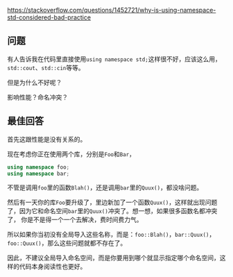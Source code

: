 <https://stackoverflow.com/questions/1452721/why-is-using-namespace-std-considered-bad-practice>

## 问题

有人告诉我在代码里直接使用`using namespace std;`这样很不好，应该这么用，`std::cout`、`std::cin`等等。

但是为什么不好呢？

影响性能？命名冲突？

## 最佳回答

首先这跟性能是没有关系的。

现在考虑你正在使用两个库，分别是`Foo`和`Bar`，

```c++
using namespace foo;
using namespace bar;
```

不管是调用`foo`里的函数`Blah()`，还是调用`bar`里的`Quux()`，都没啥问题。

然后有一天你的库`Foo`要升级了，里边新加了一个函数`Quux()`，这样就出现问题了，因为它和命名空间`bar`里的`Quux()`冲突了。想一想，如果很多函数名都冲突了，
你是不是得一个一个去解决，费时间费力气。

所以如果你当初没有全局导入这些名称，而是：`foo::Blah()`，`bar::Quux()`，`foo::Quux()`，那么这些问题就都不存在了。

因此，不建议全局导入命名空间，而是你要用到哪个就显示指定哪个命名空间，这样的代码本身阅读性也更好。
